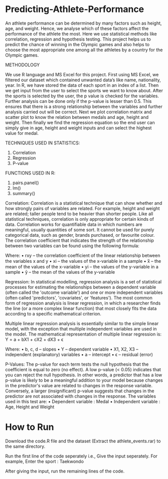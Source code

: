 # Predicting-Athlete-Performance
An athlete performance can be determined by many factors such as height, age, and weight. Hence, we analyse which of these factors affect the performance of the athlete the most. Here we use statistical methods like correlation, regression and hypothesis testing. This project helps us to predict the chance of winning in the Olympic games and also helps to choose the most appropriate one among all the athletes by a country for the Olympic games.

METHODOLOGY

We use R language and MS Excel for this project. First using MS Excel, we filtered our dataset which contained unwanted data’s like name, nationality, year. In R, we have stored the data of each sport in an index of a list. Then we get input from the user to select the sports we want to know about. After the sports is selected by the user, the p value is checked for the variables. Further analysis can be done only if the p-value is lesser than 0.5. This ensures that there is a strong relationship between the variables and further analysis carried out will be correct. Next we plot correlation matrix and scatter plot to know the relation between medals and age, height and weight. Then finally we find the regression equation so the end user can simply give in age, height and weight inputs and can select the highest value for medal.

TECHNIQUES USED IN STATISTICS:

1.  Correlation
2. Regression
3. P-value

FUNCTIONS USED IN R:
1. pairs.panel()
2. lm() 
3. summary()

Correlation:
Correlation is a statistical technique that can show whether and how strongly pairs of variables are related. For example, height and weight are related; taller people tend to be heavier than shorter people. Like all statistical techniques, correlation is only appropriate for certain kinds of data. Correlation works for quantifiable data in which numbers are meaningful, usually quantities of some sort. It cannot be used for purely categorical data, such as gender, brands purchased, or favourite colour.
The correlation coefficient that indicates the strength of the relationship between two variables can be found using the following formula:

Where:
•	rxy – the correlation coefficient of the linear relationship between the variables x and y
•	xi – the values of the x-variable in a sample
•	x̅ – the mean of the values of the x-variable
•	yi – the values of the y-variable in a sample
•	ȳ – the mean of the values of the y-variable

Regression:
In statistical modelling, regression analysis is a set of statistical processes for estimating the relationships between a dependent variable (often called the 'outcome variable') and one or more independent variables (often called 'predictors', 'covariates', or 'features'). The most common form of regression analysis is linear regression, in which a researcher finds the line (or a more complex linear function) that most closely fits the data according to a specific mathematical criterion.

Multiple linear regression analysis is essentially similar to the simple linear model, with the exception that multiple independent variables are used in the model. The mathematical representation of multiple linear regression is:
Y = a + bX1 + cX2 + dX3 + ϵ
 
Where:
•	b, c, d – slopes
•	Y – dependent variable
•	X1, X2, X3 – independent (explanatory) variables
•	a – intercept
•	ϵ – residual (error)

P-Values:
The p-value for each term tests the null hypothesis that the coefficient is equal to zero (no effect). A low p-value (< 0.05) indicates that you can reject the null hypothesis. In other words, a predictor that has a low p-value is likely to be a meaningful addition to your model because changes in the predictor's value are related to changes in the response variable.
Conversely, a larger (insignificant) p-value suggests that changes in the predictor are not associated with changes in the response.
The variables used in this test are:
•	Dependent variable   : Medal
•	Independent variable : Age, Height and Weight

# How to Run

Download the code.R file and the dataset (Extract the athlete_events.rar) to the same directory. 

Run the first line of the code seperately i.e., Give the input seperately. For example, Enter the sport : Taekwondo

After giving the input, run the remaining lines of the code.

